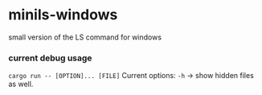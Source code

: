 # minils-windows
small version of the LS command for windows

### current debug usage
`cargo run -- [OPTION]... [FILE]`
Current options: `-h` -> show hidden files as well.
